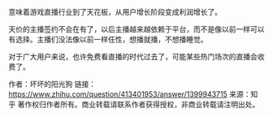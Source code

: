意味着游戏直播行业到了天花板，从用户增长阶段变成利润增长了。

天价的主播签约不会在有了，以后主播越来越依赖于平台，而不是像以前一样可以有选择。主播们没法像以前一样任性，想播就播，不想播睡觉。

对于广大用户来说，也许免费看直播的时代过去了，可能某些热门场次的直播会收费了。

作者：坏坏的阳光狗
链接：<https://www.zhihu.com/question/413401953/answer/1399943715>
来源：知乎
著作权归作者所有。商业转载请联系作者获得授权，非商业转载请注明出处。
